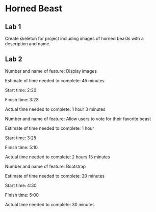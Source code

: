 # Horned Beast

## Lab 1

Create skeleton for project including images of horned beasts with a description and name.

## Lab 2

Number and name of feature: Display images 

Estimate of time needed to complete: 45 minutes

Start time: 2:20

Finish time: 3:23

Actual time needed to complete: 1 hour 3 minutes

Number and name of feature: Allow users to vote for their favorite beast 

Estimate of time needed to complete: 1 hour 

Start time: 3:25

Finish time: 5:10

Actual time needed to complete: 2 hours 15 minutes

Number and name of feature: Bootstrap 

Estimate of time needed to complete: 20 minutes

Start time: 4:30

Finish time: 5:00

Actual time needed to complete: 30 minutes

